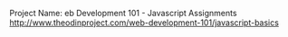 Project Name: eb Development 101 - Javascript Assignments
http://www.theodinproject.com/web-development-101/javascript-basics
